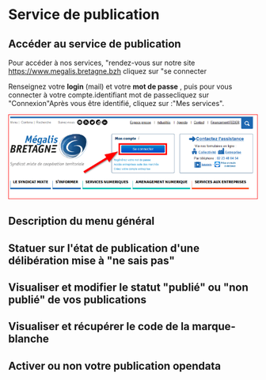 # Service de publication

## Accéder au service de publication 


Pour accéder à nos services, "rendez-vous sur notre site
https://www.megalis.bretagne.bzh cliquez sur "se connecter

Renseignez votre **login** (mail) et votre **mot de passe** , puis  pour vous connecter à votre compte.identifiant mot de passecliquez sur "Connexion"Après vous être identifié, cliquez sur :"Mes services".

![acces](img/acces_pf_meg.PNG)


## Description du menu général



## Statuer sur l'état de publication d'une délibération mise à "ne sais pas"



## Visualiser et modifier le statut "publié" ou "non publié" de vos publications


## Visualiser et récupérer le code de la marque-blanche



## Activer ou non votre publication opendata
